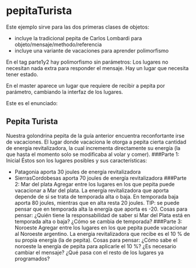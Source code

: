 # pepitaTurista

Este ejemplo sirve para las dos primeras clases de objetos:
- incluye la tradicional pepita de Carlos Lombardi para objeto/mensaje/methodo/referencia
-  incluye una variante de vacaciones para aprender polimorfismo

En el tag parte1y2 hay polimorfismo sin parámetros: Los lugares no necesitan nada extra 
para responder el mensaje. Hay un lugar que necesita tener estado.

En el master aparece un lugar que requiere de recibir a pepita por parámetro,
cambiando la interfaz de los lugares.

Este es el enunciado:

## Pepita Turista
Nuestra golondrina pepita de la guía anterior encuentra reconfortante irse de vacaciones.
El lugar donde vacaciona le otorga a pepita cierta cantidad de energía revitalizadora, la
cual incrementa directamente su energía (la que hasta el momento solo se modificaba al
volar y comer).
###Parte 1: Inicial
Éstos son los lugares posibles y sus características:
- Patagonia aporta 30 joules de energía revitalizadora
- SierrasCordobesas aporta 70 joules de energía revitalizadora
###Parte 2: Mar del plata
Agregar entre los lugares en los que pepita puede vacacionar a Mar del plata. La energía
revitalizadora que aporta depende de si se trata de temporada alta o baja. En temporada
baja aporta 80 joules, mientras que en alta resta 20 joules. TIP: se puede pensar que en
temporada alta la energía que aporta es -20.
Cosas para pensar: ¿Quién tiene la responsabilidad de saber si Mar del Plata está en
temporada alta o baja? ¿Cómo se cambia de temporada?
###Parte 3: Noroeste
Agregar entre los lugares en los que pepita puede vacacionar al Noroeste argentino. La
energia revitalizadora que recibe es el 10 % de su propia energía (la de pepita). Cosas
para pensar: ¿Cómo sabe el noroeste la energía de pepita para aplicarle el 10 %? ¿Es
necesario cambiar el mensaje? ¿Qué pasa con el resto de los lugares ya programados?
